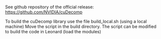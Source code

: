 See github repository of the official release: https://github.com/NVIDIA/cuDecomp

To build the cuDecomp library use the file build_local.sh (using a local machine)
Move the script in the build directory.
The script can be modified to build the code in Leonard (load the modules)

